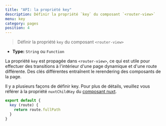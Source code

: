 ```yaml
---
title: "API: la propriété key"
description: Définir la propriété `key` du composant `<router-view>`
menu: key
category: pages
position: 4
---
```


> Définir la propriété `key` du composant `<router-view>`
- **Type:** `String` ou `Function`

La propriété `key` est propagée dans `<router-view>`, ce qui est utile pour effectuer des transitions à l'intérieur d'une page dynamique et d'une route différente. Des clés différentes entraînent le rerendering des composants de la page.

Il y a plusieurs façons de définir key. Pour plus de détails, veuillez vous référer à la propriété `nuxtChildKey` du [composant nuxt](/api/components-nuxt).

```js
export default {
  key (route) {
    return route.fullPath
  }
}
```
